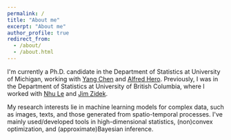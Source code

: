 ```yaml
---
permalink: /
title: "About me"
excerpt: "About me"
author_profile: true
redirect_from: 
  - /about/
  - /about.html
---
```


I'm currently a Ph.D. candidate in the Department of Statistics at University of Michigan, working with [Yang Chen](https://sites.google.com/view/ychenstat/home) and [Alfred Hero](https://hero.engin.umich.edu/). Previously, I was in the Department of Statistics at University of British Columbia, where I worked with [Nhu Le](https://www.bccrc.ca/dept/ccr/people/nhu-le) and [Jim Zidek](https://www.stat.ubc.ca/users/james-v-zidek-frsc-oc).

My research interests lie in machine learning models for complex data, such as images, texts, and those generated from spatio-temporal processes. I've mainly used/developed tools in high-dimensional statistics, (non)convex optimization, and (approximate)Bayesian inference.
